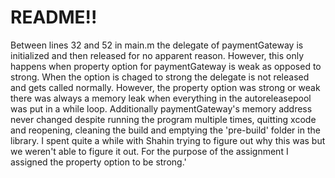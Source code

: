 # README!!

Between lines 32 and 52 in main.m the delegate of paymentGateway is initialized and then released for no apparent reason. However, this only happens when property option for paymentGateway is weak as opposed to strong. When the option is chaged to strong the delegate is not released and gets called normally. However, the property option was strong or weak there was always a memory leak when everything in the autoreleasepool was put in a while loop.
Additionally paymentGateway's memory address never changed despite running the program multiple times, quitting xcode and reopening, cleaning the build and emptying the 'pre-build' folder in the library. I spent quite a while with Shahin trying to figure out why this was but we weren't able to figure it out. For the purpose of the assignment I assigned the property option to be strong.'